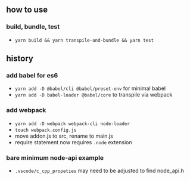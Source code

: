 
## how to use

### build, bundle, test
- `yarn build && yarn transpile-and-bundle && yarn test`

## history

### add babel for es6
- `yarn add -D @babel/cli @babel/preset-env` for minimal babel
- `yarn add -D babel-loader @babel/core` to transpile via webpack

### add webpack
- `yarn add -D webpack webpack-cli node-loader`
- `touch webpack.config.js`
- move addon.js to src, rename to main.js
- require statement now requires `.node` extension

### bare minimum node-api example
- `.vscode/c_cpp_propeties` may need to be adjusted to find node_api.h
